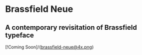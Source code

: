 # Brassfield Neue
## A contemporary revisitation of Brassfield typeface

[!Coming Soon]/(brassfield-neue@4x.png)
